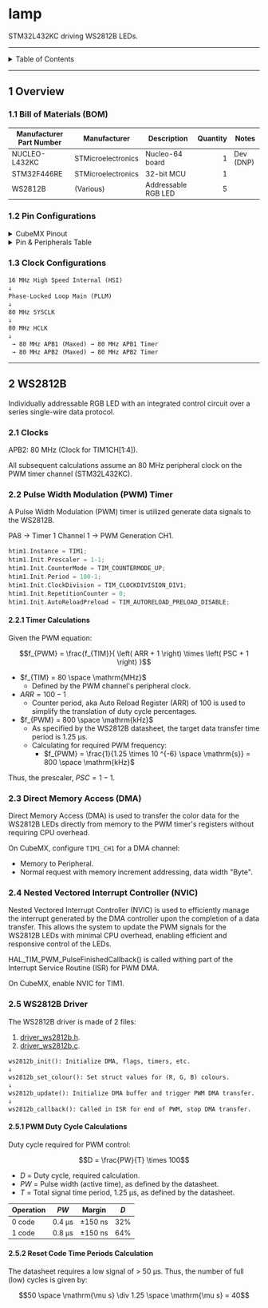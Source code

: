 # lamp

STM32L432KC driving WS2812B LEDs.

---

<details markdown="1">
  <summary>Table of Contents</summary>

- [1 Overview](#1-overview)
    - [1.1 Bill of Materials (BOM)](#11-bill-of-materials-bom)
    - [1.2 Pin Configurations](#12-pin-configurations)
    - [1.3 Clock Configurations](#13-clock-configurations)
- [2 WS2812B](#2-ws2812b)
    - [2.1 Clocks](#21-clocks)
    - [2.2 Pulse Width Modulation (PWM) Timer](#22-pulse-width-modulation-pwm-timer)
        - [2.2.1 Timer Calculations](#221-timer-calculations)
    - [2.3 Direct Memory Access (DMA)](#23-direct-memory-access-dma)
    - [2.4 Nested Vectored Interrupt Controller (NVIC)](#24-nested-vectored-interrupt-controller-nvic)
    - [2.5 WS2812B Driver](#25-ws2812b-driver)
        - [2.5.1 PWM Duty Cycle Calculations](#251-pwm-duty-cycle-calculations)
        - [2.5.2 Reset Code Time Periods Calculation](#252-reset-code-time-periods-calculation)

</details>

---

## 1 Overview

### 1.1 Bill of Materials (BOM)

| Manufacturer Part Number | Manufacturer       | Description         | Quantity | Notes     |
|--------------------------|--------------------|---------------------|---------:|-----------|
| NUCLEO-L432KC            | STMicroelectronics | Nucleo-64 board     |        1 | Dev (DNP) |
| STM32F446RE              | STMicroelectronics | 32-bit MCU          |        1 |           |
| WS2812B                  | (Various)          | Addressable RGB LED |        5 |           |

### 1.2 Pin Configurations

<details markdown="1">
  <summary>CubeMX Pinout</summary>

![CubeMX Pinout.png](docs/CubeMX%20Pinout.png)

</details>

<details markdown="1">
  <summary>Pin & Peripherals Table</summary>

| STM32L432KC | Peripheral     | Config | Connection            | Notes |
|-------------|----------------|--------|-----------------------|-------|
| PB3         | SYS_JTDO-SWO   |        | SWD/JTAG (ie: TC2050) |       |
| PA14        | SYS_JTCK-SWCLK |        | SWD/JTAG (ie: TC2050) |       |
| PA13        | SYS_JTMS-SWDIO |        | SWD/JTAG (ie: TC2050) |       |
| PA8         | TIM1_CH1       | PWM    | WS2812B Pin 1: DIN    |       |

</details>

### 1.3 Clock Configurations

```
16 MHz High Speed Internal (HSI)
↓
Phase-Locked Loop Main (PLLM)
↓
80 MHz SYSCLK
↓
80 MHz HCLK
↓
 → 80 MHz APB1 (Maxed) → 80 MHz APB1 Timer
 → 80 MHz APB2 (Maxed) → 80 MHz APB2 Timer
```

---

## 2 WS2812B

Individually addressable RGB LED with an integrated control circuit over a
series single-wire data protocol.

### 2.1 Clocks

APB2: 80 MHz (Clock for TIM1CH[1:4]).

All subsequent calculations assume an 80 MHz peripheral clock on the PWM timer
channel (STM32L432KC).

### 2.2 Pulse Width Modulation (PWM) Timer

A Pulse Width Modulation (PWM) timer is utilized generate data signals to the
WS2812B.

PA8 → Timer 1 Channel 1 → PWM Generation CH1.

```c
htim1.Instance = TIM1;
htim1.Init.Prescaler = 1-1;
htim1.Init.CounterMode = TIM_COUNTERMODE_UP;
htim1.Init.Period = 100-1;
htim1.Init.ClockDivision = TIM_CLOCKDIVISION_DIV1;
htim1.Init.RepetitionCounter = 0;
htim1.Init.AutoReloadPreload = TIM_AUTORELOAD_PRELOAD_DISABLE;
```

#### 2.2.1 Timer Calculations

Given the PWM equation:

$$f_{PWM} = \frac{f_{TIM}}{ \left( ARR + 1 \right) \times \left( PSC + 1
\right) }$$

- $f_{TIM} = 80 \space \mathrm{MHz}$
    - Defined by the PWM channel's peripheral clock.
- $ARR = 100 - 1$
    - Counter period, aka Auto Reload Register (ARR) of 100 is used to simplify
      the translation of duty cycle percentages.
- $f_{PWM} = 800 \space \mathrm{kHz}$
    - As specified by the WS2812B datasheet, the target data transfer time
      period is 1.25 µs.
    - Calculating for required PWM frequency:
        - $f_{PWM} = \frac{1}{1.25 \times 10 ^{-6} \space \mathrm{s}} = 800
          \space \mathrm{kHz}$

Thus, the prescaler, $PSC = 1 - 1$.

### 2.3 Direct Memory Access (DMA)

Direct Memory Access (DMA) is used to transfer the color data for the WS2812B
LEDs directly from memory to the PWM timer's registers without requiring CPU
overhead.

On CubeMX, configure `TIM1_CH1` for a DMA channel:

- Memory to Peripheral.
- Normal request with memory increment addressing, data width "Byte".

### 2.4 Nested Vectored Interrupt Controller (NVIC)

Nested Vectored Interrupt Controller (NVIC) is used to efficiently manage the
interrupt generated by the DMA controller upon the completion of a data
transfer. This allows the system to update the PWM signals for the WS2812B LEDs
with minimal CPU overhead, enabling efficient and responsive control of the
LEDs.

HAL_TIM_PWM_PulseFinishedCallback() is called withing part of the Interrupt
Service Routine (ISR) for PWM DMA.

On CubeMX, enable NVIC for TIM1.

### 2.5 WS2812B Driver

The WS2812B driver is made of 2 files:

1. [driver_ws2812b.h](Core/Inc/driver_ws2812b.h).
2. [driver_ws2812b.c](Core/Src/driver_ws2812b.c).

```
ws2812b_init(): Initialize DMA, flags, timers, etc.
↓
ws2812b_set_colour(): Set struct values for (R, G, B) colours.
↓
ws2812b_update(): Initialize DMA buffer and trigger PWM DMA transfer.
↓
ws2812b_callback(): Called in ISR for end of PWM, stop DMA transfer.
```

#### 2.5.1 PWM Duty Cycle Calculations

Duty cycle required for PWM control:

$$D = \frac{PW}{T} \times 100$$

- $D$ = Duty cycle, required calculation.
- $PW$ = Pulse width (active time), as defined by the datasheet.
- $T$ = Total signal time period, 1.25 µs, as defined by the datasheet.

| Operation | $PW$   | Margin  | $D$ |
|-----------|--------|---------|-----|
| 0 code    | 0.4 µs | ±150 ns | 32% |
| 1 code    | 0.8 µs | ±150 ns | 64% |

#### 2.5.2 Reset Code Time Periods Calculation

The datasheet requires a low signal of > 50 µs. Thus, the number of full (low)
cycles is given by:

$$50 \space \mathrm{\mu s} \div 1.25 \space \mathrm{\mu s} = 40$$
